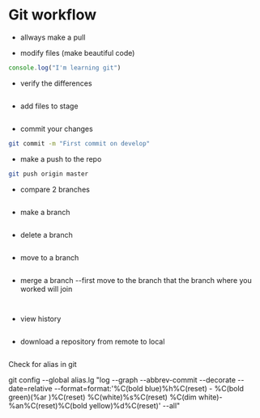 # Git workflow

* allways make a pull

* modify files (make beautiful code)

```javascript
console.log("I'm learning git")
```

* verify the differences
```bash git status 
```

* add files to stage 
```bash git add ./ README.md 
```

* commit your changes 
```bash
git commit -m "First commit on develop"
```

* make a push to the repo 
```bash
git push origin master
``` 
* compare 2 branches 
```bash git diff branch1 branch2
```

* make a branch 
```bash git branch branchname
``` 

* delete a branch 
```bash git branch -d branchname
```

* move to a branch 
```bash git checkout branchname
```

* merge a branch
--first move to the branch that the branch where you worked will join
```bash git checkout master
```
```bash git merge branchname
```

* view history 
```bash git log
```

* download a repository from remote to local 
```bash git clone URL
```

Check for alias in git

git config --global alias.lg "log --graph --abbrev-commit --decorate --date=relative --format=format:'%C(bold blue)%h%C(reset) - %C(bold green)(%ar
)%C(reset) %C(white)%s%C(reset) %C(dim white)- %an%C(reset)%C(bold yellow)%d%C(reset)' --all"
